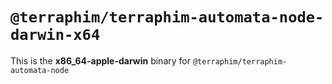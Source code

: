 # `@terraphim/terraphim-automata-node-darwin-x64`

This is the **x86_64-apple-darwin** binary for `@terraphim/terraphim-automata-node`
